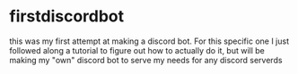 # firstdiscordbot
this was my first attempt at making a discord bot. For this specific one I just followed along a tutorial to figure out how to actually do it, but will be making my "own" discord bot to serve my needs for any discord serverds
